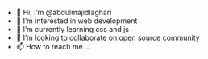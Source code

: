 - 👋 Hi, I’m @abdulmajidlaghari
- 👀 I’m interested in web development 
- 🌱 I’m currently learning css and js
- 💞️ I’m looking to collaborate on open source community 
- 📫 How to reach me ...

<!---
abdulmajidlaghari/abdulmajidlaghari is a ✨ special ✨ repository because its `README.md` (this file) appears on your GitHub profile.
You can click the Preview link to take a look at your changes.
--->
